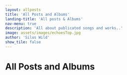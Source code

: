 ```yaml
---
layout: allposts
title: 'All Posts and Albums'
landing-title: 'All posts & Albums'
nav-menu: true
description: 'All about publicated songs and works..'
image: assets/images/echoesTop.jpg
author: 'Silus Wild'
show_tile: false
---
```


<h1>All Posts and Albums</h1>
